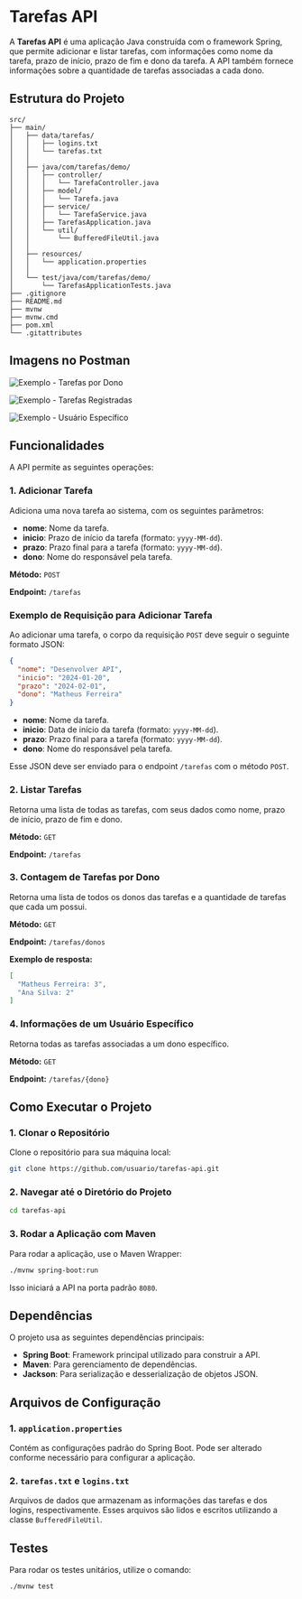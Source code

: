 # Tarefas API

A **Tarefas API** é uma aplicação Java construída com o framework Spring, que permite adicionar e listar tarefas, com informações como nome da tarefa, prazo de início, prazo de fim e dono da tarefa. A API também fornece informações sobre a quantidade de tarefas associadas a cada dono.

## Estrutura do Projeto

```
src/
├── main/
│   ├── data/tarefas/
│   │   ├── logins.txt
│   │   └── tarefas.txt
│   │
│   ├── java/com/tarefas/demo/
│   │   ├── controller/
│   │   │   └── TarefaController.java
│   │   ├── model/
│   │   │   └── Tarefa.java
│   │   ├── service/
│   │   │   └── TarefaService.java
│   │   ├── TarefasApplication.java
│   │   └── util/
│   │       └── BufferedFileUtil.java
│   │
│   ├── resources/
│   │   └── application.properties
│   │
│   └── test/java/com/tarefas/demo/
│       └── TarefasApplicationTests.java
├── .gitignore
├── README.md
├── mvnw
├── mvnw.cmd
├── pom.xml
└── .gitattributes
```

## Imagens no Postman

![Exemplo - Tarefas por Dono](https://drive.google.com/uc?export=view&id=1NXl9cCJ6Lo7KOyJ32vgdz2ZbfBM2__42)

![Exemplo - Tarefas Registradas](https://drive.google.com/uc?export=view&id=1jQi0adj90vZ-H1Mjn5s3RX7FzKTV-ThF)

![Exemplo - Usuário Específico](https://drive.google.com/uc?export=view&id=1s3lY6-R5wLMeb3ojMqhGnfqKLo_C-kuy)

## Funcionalidades

A API permite as seguintes operações:

### 1. Adicionar Tarefa

Adiciona uma nova tarefa ao sistema, com os seguintes parâmetros:
- **nome**: Nome da tarefa.
- **inicio**: Prazo de início da tarefa (formato: `yyyy-MM-dd`).
- **prazo**: Prazo final para a tarefa (formato: `yyyy-MM-dd`).
- **dono**: Nome do responsável pela tarefa.

**Método:** `POST`

**Endpoint:** `/tarefas`

### Exemplo de Requisição para Adicionar Tarefa

Ao adicionar uma tarefa, o corpo da requisição `POST` deve seguir o seguinte formato JSON:

```json
{
  "nome": "Desenvolver API",
  "inicio": "2024-01-20",
  "prazo": "2024-02-01",
  "dono": "Matheus Ferreira"
}
```

- **nome**: Nome da tarefa.
- **inicio**: Data de início da tarefa (formato: `yyyy-MM-dd`).
- **prazo**: Prazo final para a tarefa (formato: `yyyy-MM-dd`).
- **dono**: Nome do responsável pela tarefa.

Esse JSON deve ser enviado para o endpoint `/tarefas` com o método `POST`.

### 2. Listar Tarefas

Retorna uma lista de todas as tarefas, com seus dados como nome, prazo de início, prazo de fim e dono.

**Método:** `GET`

**Endpoint:** `/tarefas`

### 3. Contagem de Tarefas por Dono

Retorna uma lista de todos os donos das tarefas e a quantidade de tarefas que cada um possui.

**Método:** `GET`

**Endpoint:** `/tarefas/donos`

**Exemplo de resposta:**

```json
[
  "Matheus Ferreira: 3",
  "Ana Silva: 2"
]
```

### 4. Informações de um Usuário Específico

Retorna todas as tarefas associadas a um dono específico.

**Método:** `GET`

**Endpoint:** `/tarefas/{dono}`

## Como Executar o Projeto

### 1. Clonar o Repositório

Clone o repositório para sua máquina local:

```bash
git clone https://github.com/usuario/tarefas-api.git
```

### 2. Navegar até o Diretório do Projeto

```bash
cd tarefas-api
```

### 3. Rodar a Aplicação com Maven

Para rodar a aplicação, use o Maven Wrapper:

```bash
./mvnw spring-boot:run
```

Isso iniciará a API na porta padrão `8080`.

## Dependências

O projeto usa as seguintes dependências principais:

- **Spring Boot**: Framework principal utilizado para construir a API.
- **Maven**: Para gerenciamento de dependências.
- **Jackson**: Para serialização e desserialização de objetos JSON.

## Arquivos de Configuração

### 1. `application.properties`

Contém as configurações padrão do Spring Boot. Pode ser alterado conforme necessário para configurar a aplicação.

### 2. `tarefas.txt` e `logins.txt`

Arquivos de dados que armazenam as informações das tarefas e dos logins, respectivamente. Esses arquivos são lidos e escritos utilizando a classe `BufferedFileUtil`.

## Testes

Para rodar os testes unitários, utilize o comando:

```bash
./mvnw test
```
